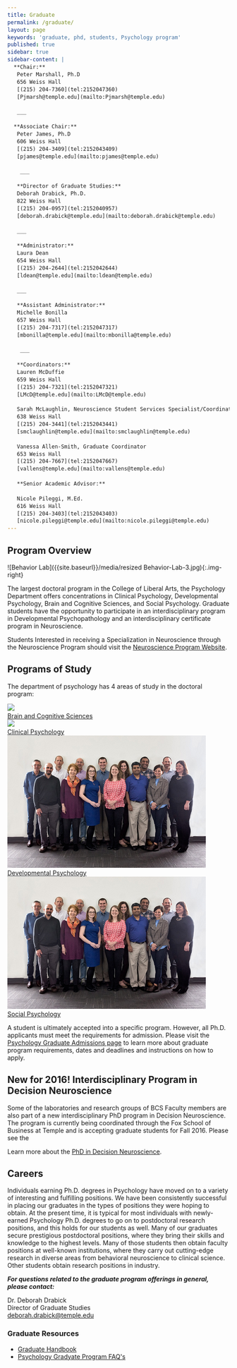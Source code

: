 ```yaml
---
title: Graduate
permalink: /graduate/
layout: page
keywords: 'graduate, phd, students, Psychology program'
published: true
sidebar: true
sidebar-content: |
  **Chair:**  
   Peter Marshall, Ph.D  
   656 Weiss Hall  
   [(215) 204-7360](tel:2152047360)  
   [Pjmarsh@temple.edu](mailto:Pjmarsh@temple.edu)  
   
   ___
   
  **Associate Chair:**  
   Peter James, Ph.D  
   606 Weiss Hall  
   [(215) 204-3409](tel:2152043409)  
   [pjames@temple.edu](mailto:pjames@temple.edu)  
   
    ___
   
   **Director of Graduate Studies:**  
   Deborah Drabick, Ph.D.     
   822 Weiss Hall  
   [(215) 204-0957](tel:2152040957)  
   [deborah.drabick@temple.edu](mailto:deborah.drabick@temple.edu)  
   
   ___
   
   **Administrator:**  
   Laura Dean  
   654 Weiss Hall   
   [(215) 204-2644](tel:2152042644)  
   [ldean@temple.edu](mailto:ldean@temple.edu)  
   
   ___
   
   **Assistant Administrator:**  
   Michelle Bonilla  
   657 Weiss Hall   
   [(215) 204-7317](tel:2152047317)  
   [mbonilla@temple.edu](mailto:mbonilla@temple.edu)  
   
    ___

   **Coordinators:**  
   Lauren McDuffie  
   659 Weiss Hall    
   [(215) 204-7321](tel:2152047321)   
   [LMcD@temple.edu](mailto:LMcD@temple.edu)  

   Sarah McLaughlin, Neuroscience Student Services Specialist/Coordinator  
   638 Weiss Hall    
   [(215) 204-3441](tel:2152043441)  
   [smclaughlin@temple.edu](mailto:smclaughlin@temple.edu)
   
   Vanessa Allen-Smith, Graduate Coordinator  
   653 Weiss Hall    
   [(215) 204-7667](tel:2152047667)   
   [vallens@temple.edu](mailto:vallens@temple.edu)  
   
   **Senior Academic Advisor:**
   
   Nicole Pileggi, M.Ed.  
   616 Weiss Hall    
   [(215) 204-3403](tel:2152043403)   
   [nicole.pileggi@temple.edu](mailto:nicole.pileggi@temple.edu)
---
```


## Program Overview
![Behavior Lab]({{site.baseurl}}/media/resized Behavior-Lab-3.jpg){:.img-right}

The largest doctoral program in the College of Liberal Arts, the Psychology Department offers concentrations in Clinical Psychology, Developmental Psychology, Brain and Cognitive Sciences, and Social Psychology.  Graduate students have the opportunity to participate in an interdisciplinary program in Developmental Psychopathology and an interdisciplinary certificate program in Neuroscience.

Students Interested in receiving a Specialization in Neuroscience through the Neuroscience Program should visit the [Neuroscience Program Website](http://www.cla.temple.edu/neuroscience/).

## Programs of Study

The department of psychology has 4 areas of study in the doctoral program:

 <div class="row">
  <div class="col s6 m15 18"></div>
        <div class="col s8 m3">
            <div class="card">
              <div class="card-image">
              <img src="http://www.cla.temple.edu/psychology/files/2017/11/BCS-Photo-Oct-2017-web-copy.jpg">
              <span class="card-title"></span>
            </div>
            <div class="card-action">
              <a href="#">Brain and Cognitive Sciences</a>
            </div>
            </div>
          </div>
        </div>
  <div class="row">
   <div class="col s6 m15"></div>
        <div class="col s8 m3">
            <div class="card">
              <div class="card-image">
              <img src="http://www.cla.temple.edu/psychology/files/2013/09/ClinicalGroupPhoto.jpg">
              <span class="card-title"></span>
            </div>
            <div class="card-action">
              <a href="#">Clinical Psychology</a>
            </div>
            </div>
          </div>
        </div>
   <div class="row">
    <div class="col s6 m15"></div>
        <div class="col s8 m3">
            <div class="card">
              <div class="card-image">
              <img src="https://github.com/TULiberalArts/Psychology/blob/master/media/Resized%20BCS-Photo-Oct-2017-web-copy.png">
              <span class="card-title"></span>
            </div>
            <div class="card-action">
              <a href="#">Developmental Psychology</a>
            </div>
            </div>
          </div>
        </div>
  <div class="row">
   <div class="col s6 m15"></div>
        <div class="col s8 m3">
            <div class="card">
              <div class="card-image">
              <img src="https://github.com/TULiberalArts/Psychology/blob/master/media/Resized%20BCS-Photo-Oct-2017-web-copy.png">
              <span class="card-title"></span>
            </div>
            <div class="card-action">
              <a href="#">Social Psychology</a>
            </div>
            </div>
          </div>
        </div>

A student is ultimately accepted into a specific program. However, all Ph.D. applicants must meet the requirements for admission. Please visit the [Psychology Graduate Admissions page](https://liberalarts.temple.edu/admissions/graduate/psychology) to learn more about graduate program requirements, dates and deadlines and instructions on how to apply.

## New for 2016! Interdisciplinary Program in Decision Neuroscience

Some of the laboratories and research groups of BCS Faculty members are also part of a new interdisciplinary PhD program in Decision Neuroscience. The program is currently being coordinated through the Fox School of Business at Temple and is accepting graduate students for Fall 2016. Please see the 

Learn more about the [PhD in Decision Neuroscience](http://www.fox.temple.edu/cms_academics/phd/decision-neuroscience/).

## Careers
Individuals earning Ph.D. degrees in Psychology have moved on to a variety of interesting and fulfilling positions. We have been consistently successful in placing our graduates in the types of positions they were hoping to obtain. At the present time, it is typical for most individuals with newly-earned Psychology Ph.D. degrees to go on to postdoctoral research positions, and this holds for our students as well. Many of our graduates secure prestigious postdoctoral positions, where they bring their skills and knowledge to the highest levels. Many of those students then obtain faculty positions at well-known institutions, where they carry out cutting-edge research in diverse areas from behavioral neuroscience to clinical science. Other students obtain research positions in industry.

**_For questions related to the graduate program offerings in general, please contact:_**

Dr. Deborah Drabick<br/>
Director of Graduate Studies<br/>
[deborah.drabick@temple.edu](mailto:deborah.drabick@temple.edu)<br/>

### Graduate Resources 
- [Graduate Handbook](https://goo.gl/kS7hzP)
- [Psychology Gradyate Program FAQ's](https://liberalarts.temple.edu/sites/liberalarts/files/FAQ%20about%20the%20Psychology%20Graduate%20Program.pdf)
